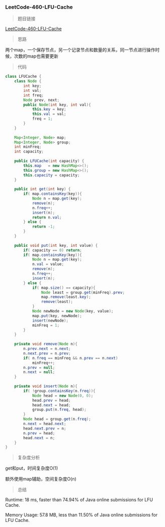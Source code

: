 ### LeetCode-460-LFU-Cache

> 题目链接

[LeetCode-460-LFU-Cache](https://leetcode.com/problems/lfu-cache/)

> 思路

两个map，一个保存节点，另一个记录节点和数量的关系，同一节点进行操作时候，次数的map也需要更新

> 代码

```java
class LFUCache {
    class Node {
        int key;
        int val;
        int freq;
        Node prev, next;
        public Node(int key, int val){
            this.key = key;
            this.val = val;
            freq = 1;
        }
    }
    
    Map<Integer, Node> map;
    Map<Integer, Node> group;
    int minFreq;
    int capacity;
    
    public LFUCache(int capacity) {
        this.map   = new HashMap<>();
        this.group = new HashMap<>();
        this.capacity = capacity;
    }
    
    public int get(int key) {
        if( map.containsKey(key)){
            Node n = map.get(key);
            remove(n);
            n.freq++;
            insert(n);
            return n.val;
        } else {
            return -1;
        }
    }
    
    public void put(int key, int value) {
        if( capacity == 0) return;
        if( map.containsKey(key)){
            Node n = map.get(key);
            n.val = value;
            remove(n);
            n.freq++;
            insert(n);
        } else {
            if( map.size() == capacity){
                Node least = group.get(minFreq).prev;
                map.remove(least.key);
                remove(least);
            }
            Node newNode = new Node(key, value);
            map.put(key, newNode);
            insert(newNode);
            minFreq = 1;
        }
    }
    
    private void remove(Node n){
        n.prev.next = n.next;
        n.next.prev = n.prev;
        if( n.freq == minFreq && n.prev == n.next)
            minFreq++;
        n.prev = null;
        n.next = null;
    }
    
    private void insert(Node n){
        if( !group.containsKey(n.freq)){
            Node head = new Node(0, 0);
            head.prev = head;
            head.next = head;
            group.put(n.freq, head);
        }
        Node head = group.get(n.freq);
        n.next = head.next;
        head.next.prev = n;
        n.prev = head;
        head.next = n;
    }
}
```

> 复杂度分析

get和put，时间复杂度O(1)

额外使用map辅助，空间复杂度O(n)

> 总结

Runtime: 18 ms, faster than 74.94% of Java online submissions for LFU Cache.

Memory Usage: 57.8 MB, less than 11.50% of Java online submissions for LFU Cache.
